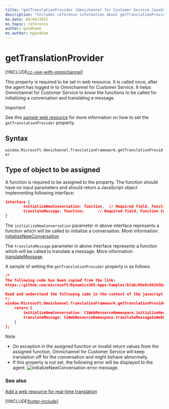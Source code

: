 ```yaml
---
title: "getTranslationProvider (Omnichannel for Customer Service JavaScript property reference) | MicrosoftDocs"
description: "Includes reference information about getTranslationProvider property in Omnichannel JavaScript API reference."
ms.date: 04/04/2022
ms.topic: reference
author: gandhamm
ms.author: mgandham
---
```


# getTranslationProvider

[!INCLUDE[cc-use-with-omnichannel](../../../../includes/cc-use-with-omnichannel.md)]

This property is required to be set in web resource. It is called once, after the agent has logged in to Omnichannel for Customer Service. It helps Omnichannel for Customer Service to know the functions to be called for initializing a conversation and translating a message.

> [!IMPORTANT]
> See this [sample web resource](https://github.com/microsoft/Dynamics365-Apps-Samples/blob/06e9c84263bac81e7411f95365c5e792aca15122/customer-service/omnichannel/real-time-translation/webResourceV2.js#L452) for more information on how to set the `getTranslationProvider` property.

## Syntax

`window.Microsoft.Omnichannel.TranslationFramework.getTranslationProvider`

## Type of object to be assigned

A function is required to be assigned to the property. The function should have no input parameters and should return a JavaScript object implementing following interface:

```json
interface { 
        initializeNewConversation: function,  // Required field, Function to be called to initialize a conversation
        translateMessage: function;      // Required field, Function to be called to translate a message
}
```

The `initializeNewConversation` parameter in above interface represents a function which will be called to initialize a conversation. More information: [initializeNewConversation](/dynamics365/customer-service/developer/reference/methods/initializeNewConversation)

The `translateMessage` parameter in above interface represents a function which will be called to translate a message. More information: [translateMessage](/dynamics365/customer-service/developer/reference/methods/translateMessage).

A sample of setting the `getTranslationProvider` property is as follows.

```json
/* 
The following code has been copied from the link: 
https://github.com/microsoft/Dynamics365-Apps-Samples/blob/06e9c84263bac81e7411f95365c5e792aca15122/customer-service/omnichannel/real-time-translation/webResourceV2.js#L452

Read and understand the following code in the context of the javacript file that is mentioned in the preceding line. 
*/
window.Microsoft.Omnichannel.TranslationFramework.getTranslationProvider = function () {
	return {
		initializeNewConversation: C1WebResourceNamespace.initializeNewConversationInWebResource,
		translateMessage: C1WebResourceNamespace.translateMessageInWebResource
	}
};
```

> [!Note]
>
> - On exception in the assigned function or invalid return values from the assigned function, Omnichannel for Customer Service will keep translation off for the conversation and might behave abnormally.
> - If this property is not set, the following error will be displayed to the agent.
> ![initializeNewConversation error message.](../../../media/initializeconversation-api-error.png "initializeNewConversation error message")

### See also

[Add a web resource for real-time translation](../../../add-web-resource-real-time-translation.md)  


[!INCLUDE[footer-include]([!INCLUDE[footer-include](../../../includes/footer-banner.md)]
)]
